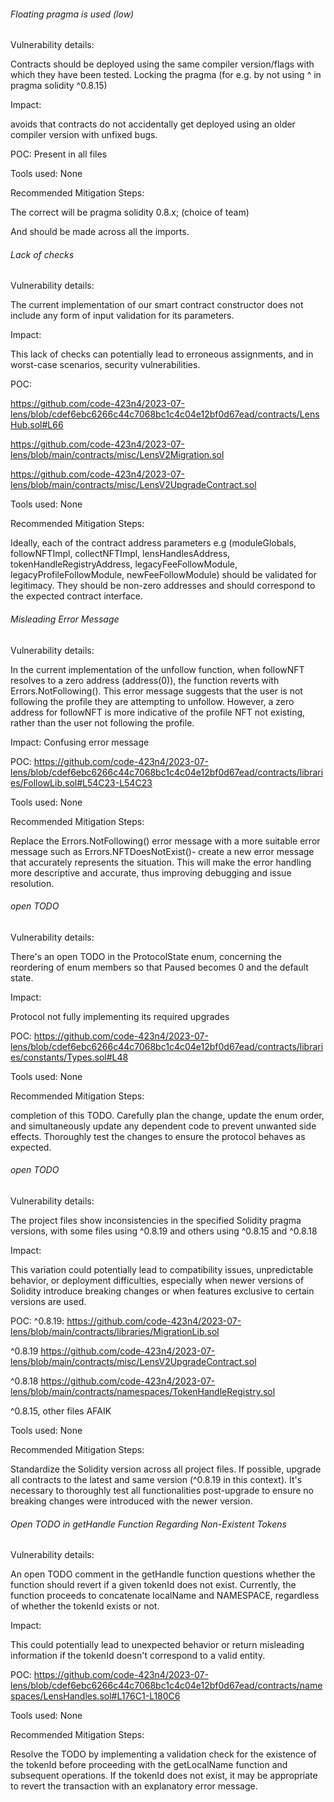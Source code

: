

###### Floating pragma is used (low)

Vulnerability details: 

Contracts should be deployed using the same compiler version/flags with which they have been tested. Locking the pragma (for e.g. by not using ^ in pragma solidity ^0.8.15) 

Impact:

avoids that contracts do not accidentally get deployed using an older compiler version with unfixed bugs.

POC:
Present in all files

Tools used:
None

Recommended Mitigation Steps:

The correct will be
pragma solidity 0.8.x; (choice of team)

And should be made across all the imports. 


###### Lack of checks

Vulnerability details: 

The current implementation of our smart contract constructor does not include any form of input validation for its parameters.

Impact:

This lack of checks can potentially lead to erroneous assignments, and in worst-case scenarios, security vulnerabilities.

POC:

https://github.com/code-423n4/2023-07-lens/blob/cdef6ebc6266c44c7068bc1c4c04e12bf0d67ead/contracts/LensHub.sol#L66

https://github.com/code-423n4/2023-07-lens/blob/main/contracts/misc/LensV2Migration.sol

https://github.com/code-423n4/2023-07-lens/blob/main/contracts/misc/LensV2UpgradeContract.sol


Tools used:
None

Recommended Mitigation Steps:

Ideally, each of the contract address parameters e.g (moduleGlobals, followNFTImpl, collectNFTImpl, lensHandlesAddress, tokenHandleRegistryAddress, legacyFeeFollowModule, legacyProfileFollowModule, newFeeFollowModule) should be validated for legitimacy. They should be non-zero addresses and should correspond to the expected contract interface.


###### Misleading Error Message

Vulnerability details: 

 In the current implementation of the unfollow function, when followNFT resolves to a zero address (address(0)), the function reverts with Errors.NotFollowing(). This error message suggests that the user is not following the profile they are attempting to unfollow. However, a zero address for followNFT is more indicative of the profile NFT not existing, rather than the user not following the profile.

Impact:
Confusing error message

POC:
https://github.com/code-423n4/2023-07-lens/blob/cdef6ebc6266c44c7068bc1c4c04e12bf0d67ead/contracts/libraries/FollowLib.sol#L54C23-L54C23

Tools used:
None

Recommended Mitigation Steps:

Replace the Errors.NotFollowing() error message with a more suitable error message such as Errors.NFTDoesNotExist()- create a new error message that accurately represents the situation. This will make the error handling more descriptive and accurate, thus improving debugging and issue resolution.


###### open TODO

Vulnerability details: 

There's an open TODO in the ProtocolState enum, concerning the reordering of enum members so that Paused becomes 0 and the default state.

Impact:

Protocol not fully implementing its required upgrades

POC:
https://github.com/code-423n4/2023-07-lens/blob/cdef6ebc6266c44c7068bc1c4c04e12bf0d67ead/contracts/libraries/constants/Types.sol#L48

Tools used:
None

Recommended Mitigation Steps:

completion of this TODO. Carefully plan the change, update the enum order, and simultaneously update any dependent code to prevent unwanted side effects. Thoroughly test the changes to ensure the protocol behaves as expected.


###### open TODO

Vulnerability details: 

The project files show inconsistencies in the specified Solidity pragma versions, with some files using ^0.8.19 and others using ^0.8.15 and ^0.8.18

Impact:

This variation could potentially lead to compatibility issues, unpredictable behavior, or deployment difficulties, especially when newer versions of Solidity introduce breaking changes or when features exclusive to certain versions are used.

POC:
^0.8.19:  https://github.com/code-423n4/2023-07-lens/blob/main/contracts/libraries/MigrationLib.sol

^0.8.19 https://github.com/code-423n4/2023-07-lens/blob/main/contracts/misc/LensV2UpgradeContract.sol

^0.8.18 https://github.com/code-423n4/2023-07-lens/blob/main/contracts/namespaces/TokenHandleRegistry.sol

^0.8.15, other files AFAIK

Tools used:
None

Recommended Mitigation Steps:

Standardize the Solidity version across all project files. If possible, upgrade all contracts to the latest and same version (^0.8.19 in this context). It's necessary to thoroughly test all functionalities post-upgrade to ensure no breaking changes were introduced with the newer version.


###### Open TODO in getHandle Function Regarding Non-Existent Tokens

Vulnerability details: 

An open TODO comment in the getHandle function questions whether the function should revert if a given tokenId does not exist. Currently, the function proceeds to concatenate localName and NAMESPACE, regardless of whether the tokenId exists or not.

Impact:

This could potentially lead to unexpected behavior or return misleading information if the tokenId doesn't correspond to a valid entity.

POC:
https://github.com/code-423n4/2023-07-lens/blob/cdef6ebc6266c44c7068bc1c4c04e12bf0d67ead/contracts/namespaces/LensHandles.sol#L176C1-L180C6

Tools used:
None

Recommended Mitigation Steps:

Resolve the TODO by implementing a validation check for the existence of the tokenId before proceeding with the getLocalName function and subsequent operations. If the tokenId does not exist, it may be appropriate to revert the transaction with an explanatory error message.


